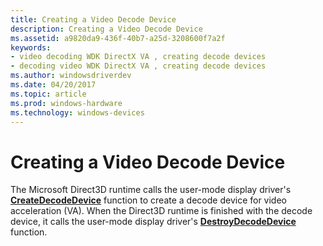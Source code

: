 ```yaml
---
title: Creating a Video Decode Device
description: Creating a Video Decode Device
ms.assetid: a9820da9-436f-40b7-a25d-3208600f7a2f
keywords:
- video decoding WDK DirectX VA , creating decode devices
- decoding video WDK DirectX VA , creating decode devices
ms.author: windowsdriverdev
ms.date: 04/20/2017
ms.topic: article
ms.prod: windows-hardware
ms.technology: windows-devices
---
```


# Creating a Video Decode Device


The Microsoft Direct3D runtime calls the user-mode display driver's [**CreateDecodeDevice**](https://msdn.microsoft.com/library/windows/hardware/ff540618) function to create a decode device for video acceleration (VA). When the Direct3D runtime is finished with the decode device, it calls the user-mode display driver's [**DestroyDecodeDevice**](https://msdn.microsoft.com/library/windows/hardware/ff552757) function.

 

 





